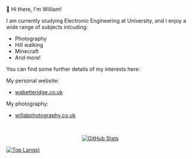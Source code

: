👋 Hi there, I'm William!

I am currently studying Electronic Engineering at University, and I enjoy a wide range of subjects inlcuding:
- Photography
- Hill walking
- Minecraft
- And more!

You can find some further details of my interests here:

My personal website:
- <a href="https://wabetteridge.co.uk">wabetteridge.co.uk</a>

My photography:
- <a href="https://willabphotography.co.uk">willabphotography.co.uk</a>


<br>

<p align="center">  
  <a href="https://github.com/William-A-B">
    <img alt="GitHub Stats" src="https://github-readme-streak-stats.herokuapp.com?user=William-A-B&theme=transparent&hide_border=true&border_radius=0"/>
  </a>
</p>

[![Top Langs](https://github-readme-stats.vercel.app/api/top-langs/?username=william-a-b&layout=theme=dark))](https://github.com/anuraghazra/github-readme-stats)
